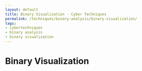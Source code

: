 ```yaml
---
layout: default
title: Binary Visualization - Cyber Techniques
permalink: /techniques/binary-analysis/binary-visualization/
tags:
- cybertechniques
- binary analysis
- binary visualization
---
```


# Binary Visualization